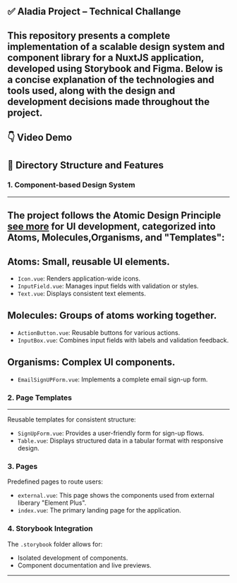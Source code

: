 ✅ **Aladia Project – Technical Challange**
---
This repository presents a complete implementation of a scalable design system and component library for a NuxtJS application, developed using Storybook and Figma. Below is a concise explanation of the technologies and tools used, along with the design and development decisions made throughout the project.
---

👇 **Video Demo**
---



📂 Directory Structure and Features
---
### **1. Component-based Design System**
---

The project follows the **Atomic Design Principle** [see more](https://alexop.dev/posts/atomic-design-vue-or-nuxt/) for UI development, categorized into **Atoms**, **Molecules**,**Organisms**, and "Templates":
---

**Atoms**: Small, reusable UI elements.
  ---
  - `Icon.vue`: Renders application-wide icons.
  - `InputField.vue`: Manages input fields with validation or styles.
  - `Text.vue`: Displays consistent text elements.
  
  **Molecules**: Groups of atoms working together.
  ---
  - `ActionButton.vue`: Reusable buttons for various actions.
  - `InputBox.vue`: Combines input fields with labels and validation feedback.

  **Organisms**: Complex UI components.
  ---
  - `EmailSignUPForm.vue`: Implements a complete email sign-up form.

### **2. Page Templates**
---
Reusable templates for consistent structure:
- `SignUpForm.vue`: Provides a user-friendly form for sign-up flows.
- `Table.vue`: Displays structured data in a tabular format with responsive design.

### **3. Pages**
Predefined pages to route users:
- `external.vue`:   This page shows the components used from external liberary "Element Plus".
- `index.vue`: The primary landing page for the application.

### **4. Storybook Integration**
The `.storybook` folder allows for:
- Isolated development of components.
- Component documentation and live previews.

---
